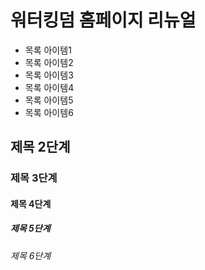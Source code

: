 # 워터킹덤 홈페이지 리뉴얼
* 목록 아이템1
* 목록 아이템2
* 목록 아이템3
* 목록 아이템4
* 목록 아이템5
* 목록 아이템6
## 제목 2단계
### 제목 3단계
#### 제목 4단계
##### 제목 5단계
###### 제목 6단계
